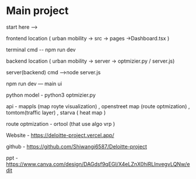 # Main project
start here --> 

frontend  location ( urban mobility -> src -> pages ->Dashboard.tsx ) 

terminal cmd -- npm run dev 



backend location ( urban mobility -> server -> optmizier.py / server.js)

server(backend) cmd -->node server.js 

npm run dev — main ui 

python model - python3 optmizier.py



api - mappls (map royte visualization) , openstreet map (route optmization) , tomtom(traffic layer) , starva ( heat map )

route optmization - ortool (that use algo vrp ) 



Website - https://deloitte-project.vercel.app/

github - https://github.com/Shiwangi6587/Deloitte-project

ppt - https://www.canva.com/design/DAGdsf9qEGI/X4eLZnX0hiRLInvegvLQNw/edit
